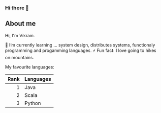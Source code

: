 ### Hi there 👋

<!--
**vikbhatt/vikbhatt** is a ✨ _special_ ✨ repository because its `README.md` (this file) appears on your GitHub profile.

Here are some ideas to get you started:

- 🔭 I’m currently working on ...
- 🌱 I’m currently learning ...
- 👯 I’m looking to collaborate on ...
- 🤔 I’m looking for help with ...
- 💬 Ask me about ...
- 📫 How to reach me: ...
- 😄 Pronouns: ...
- ⚡ Fun fact: ...
-->

## About me

Hi, I'm Vikram.

🌱 I’m currently learning ... system design, distributes systems, functionaly programming and progamming languages.
⚡ Fun fact: I love going to hikes on mountains.

My favourite languages: 

| Rank | Languages |
|-----:|-----------|
|     1| Java |
|     2| Scala    |
|     3| Python       |
